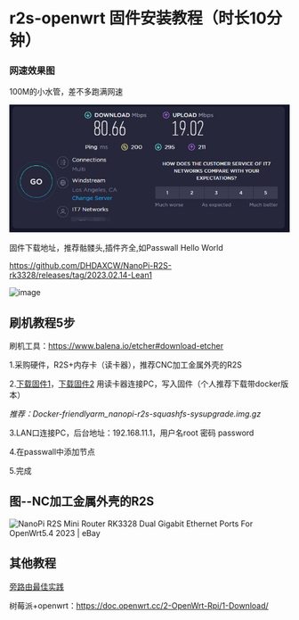 # r2s-openwrt 固件安装教程（时长10分钟）

### 网速效果图
100M的小水管，差不多跑满网速

![image](https://github.com/JimmyWan2022/r2s-best-practice/blob/master/%E6%97%81%E8%B7%AF%E7%94%B1%20%E6%9C%80%E4%BD%B3%E5%AE%9E%E8%B7%B5.assets/%E7%BD%91%E9%80%9F.jpg)


固件下载地址，推荐骷髅头,插件齐全,如Passwall Hello World

https://github.com/DHDAXCW/NanoPi-R2S-rk3328/releases/tag/2023.02.14-Lean1

![image](https://user-images.githubusercontent.com/113830395/219377381-2301f962-a87b-413d-8733-eabacc4579e0.png)
## 刷机教程5步
刷机工具：https://www.balena.io/etcher#download-etcher

1.采购硬件，R2S+内存卡（读卡器），推荐CNC加工金属外壳的R2S

2.[下载固件1](https://github.com/anaelorlinski/OpenWrt-NanoPi-R2S-R4S-Builds)，[下载固件2](https://github.com/QiuSimons/YAOF) 用读卡器连接PC，写入固件（个人推荐下载带docker版本）

*推荐：Docker-friendlyarm_nanopi-r2s-squashfs-sysupgrade.img.gz*

3.LAN口连接PC，后台地址：192.168.11.1，用户名root 密码 password

4.在passwall中添加节点

5.完成
## 图--NC加工金属外壳的R2S
![NanoPi R2S Mini Router RK3328 Dual Gigabit Ethernet Ports For OpenWrt5.4  2023 | eBay](https://i.ebayimg.com/images/g/N4QAAOSwxstgUbAe/s-l500.jpg)


## 其他教程
[旁路由最佳实践](https://github.com/JimmyWan2022/r2s-best-practice/blob/master/%E6%97%81%E8%B7%AF%E7%94%B1%20%E6%9C%80%E4%BD%B3%E5%AE%9E%E8%B7%B5.md)

树莓派+openwrt：https://doc.openwrt.cc/2-OpenWrt-Rpi/1-Download/
